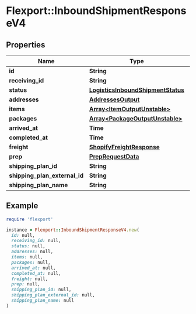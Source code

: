 # Flexport::InboundShipmentResponseV4

## Properties

| Name | Type | Description | Notes |
| ---- | ---- | ----------- | ----- |
| **id** | **String** |  |  |
| **receiving_id** | **String** |  |  |
| **status** | [**LogisticsInboundShipmentStatus**](LogisticsInboundShipmentStatus.md) |  |  |
| **addresses** | [**AddressesOutput**](AddressesOutput.md) |  |  |
| **items** | [**Array&lt;ItemOutputUnstable&gt;**](ItemOutputUnstable.md) |  | [optional] |
| **packages** | [**Array&lt;PackageOutputUnstable&gt;**](PackageOutputUnstable.md) |  | [optional] |
| **arrived_at** | **Time** |  | [optional] |
| **completed_at** | **Time** |  | [optional] |
| **freight** | [**ShopifyFreightResponse**](ShopifyFreightResponse.md) |  | [optional] |
| **prep** | [**PrepRequestData**](PrepRequestData.md) |  |  |
| **shipping_plan_id** | **String** |  |  |
| **shipping_plan_external_id** | **String** |  | [optional] |
| **shipping_plan_name** | **String** |  | [optional] |

## Example

```ruby
require 'flexport'

instance = Flexport::InboundShipmentResponseV4.new(
  id: null,
  receiving_id: null,
  status: null,
  addresses: null,
  items: null,
  packages: null,
  arrived_at: null,
  completed_at: null,
  freight: null,
  prep: null,
  shipping_plan_id: null,
  shipping_plan_external_id: null,
  shipping_plan_name: null
)
```

